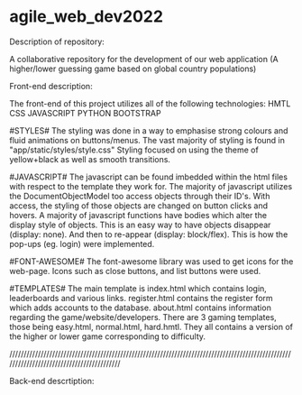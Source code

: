 # agile_web_dev2022
Description of repository:

A collaborative repository for the development of our web application (A higher/lower guessing game based on global country populations)

Front-end description:

The front-end of this project utilizes all of the following technologies:
    HMTL
    CSS
    JAVASCRIPT
    PYTHON
    BOOTSTRAP

#STYLES#
The styling was done in a way to emphasise strong colours and fluid animations on buttons/menus.
The vast majority of styling is found in "app/static/styles/style.css"
Styling focused on using the theme of yellow+black as well as smooth transitions.

#JAVASCRIPT#
The javascript can be found imbedded within the html files with respect to the template they work for.
The majority of javascript utilizes the DocumentObjectModel too access objects through their ID's.
With access, the styling of those objects are changed on button clicks and hovers.
A majority of javascript functions have bodies which alter the display style of objects.
This is an easy way to have objects disappear (display: none).
And then to re-appear (display: block/flex).
This is how the pop-ups (eg. login) were implemented.

#FONT-AWESOME#
The font-awesome library was used to get icons for the web-page.
Icons such as close buttons, and list buttons were used.

#TEMPLATES#
The main template is index.html which contains login, leaderboards and various links.
register.html contains the register form which adds accounts to the database.
about.html contains information regarding the game/website/developers.
There are 3 gaming templates, those being easy.html, normal.html, hard.hmtl.
They all contains a version of the higher or lower game corresponding to difficulty.

//////////////////////////////////////////////////////////////////////////////////////////////////////////////////////////////////////////

Back-end descrtiption:


